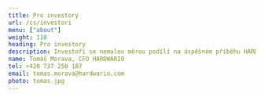 ```yaml
---
title: Pro investory
url: /cs/investori
menu: ["about"]
weight: 110
heading: Pro investory
description: Investoři se nemalou měrou podílí na úspěšném příběhu HARDWARIO. Na této stránce najdete důležité informace, odkazy na zveřejněné dokumenty a&nbsp;novinky.
name: Tomáš Morava, CFO HARDWARIO
tel: +420 737 250 187
email: tomas.morava@hardwario.com
photo: tomas.jpg
---
```

